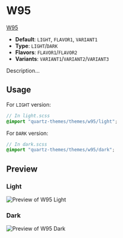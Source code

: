 # W95

[W95](https://github.com/phchang)

- **Default**: `LIGHT`, `FLAVOR1`, `VARIANT1`
- **Type**: `LIGHT`/`DARK`
- **Flavors**: `FLAVOR1`/`FLAVOR2`
- **Variants**: `VARIANT1`/`VARIANT2`/`VARIANT3`

Description...

## Usage

For `LIGHT` version:

```scss
// In light.scss
@import "quartz-themes/themes/w95/light";
```

For `DARK` version:

```scss
// In dark.scss
@import "quartz-themes/themes/w95/dark";
```

## Preview

### Light

![Preview of W95 Light](preview-light.png)

### Dark

![Preview of W95 Dark](preview-dark.png)
